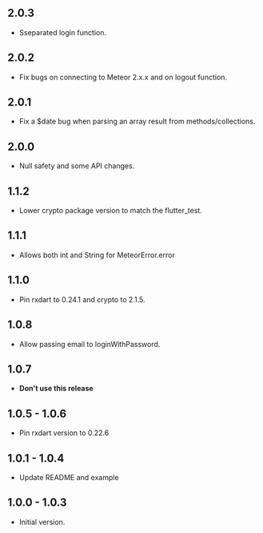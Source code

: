 ## 2.0.3
- Sseparated login function.

## 2.0.2
- Fix bugs on connecting to Meteor 2.x.x and on logout function.

## 2.0.1
- Fix a $date bug when parsing an array result from methods/collections.

## 2.0.0
- Null safety and some API changes.

## 1.1.2
- Lower crypto package version to match the flutter_test.

## 1.1.1
- Allows both int and String for MeteorError.error

## 1.1.0

- Pin rxdart to 0.24.1 and crypto to 2.1.5.

## 1.0.8

- Allow passing email to loginWithPassword.

## 1.0.7

- **Don't use this release**

## 1.0.5 - 1.0.6

- Pin rxdart version to 0.22.6

## 1.0.1 - 1.0.4

- Update README and example

## 1.0.0 - 1.0.3

- Initial version.
